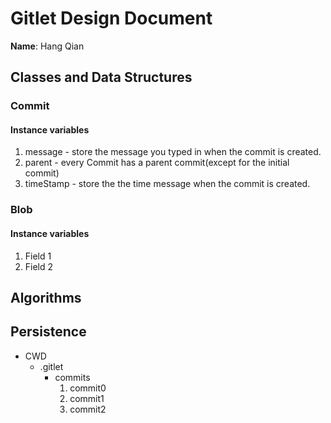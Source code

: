 # Gitlet Design Document

**Name**: Hang Qian

## Classes and Data Structures

### Commit

#### Instance variables

1. message - store the message you typed in when the commit is created.
2. parent - every Commit has a parent commit(except for the initial commit)
3. timeStamp - store the the time message when the commit is created.


### Blob

#### Instance variables

1. Field 1
2. Field 2


## Algorithms

## Persistence

- CWD
  - .gitlet
    - commits
      1. commit0
      2. commit1
      3. commit2


